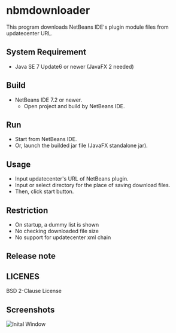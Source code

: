 nbmdownloader
=============

This program downloads NetBeans IDE's plugin module files from updatecenter URL.

System Requirement
------------------

- Java SE 7 Update6 or newer (JavaFX 2 needed)

Build
-----
- NetBeans IDE 7.2 or newer.
  - Open project and build by NetBeans IDE.

Run
---

- Start from NetBeans IDE.
- Or, launch the builded jar file (JavaFX standalone jar).

Usage
-----

- Input updatecenter's URL of NetBeans plugin.
- Input or select directory for the place of saving download files.
- Then, click start button.

Restriction
-----------

- On startup, a dummy list is shown
- No checking downloaded file size
- No support for updatecenter xml chain

Release note
------------


LICENES
-------

BSD 2-Clause License

Screenshots
-----------

![Inital Window](nbmdownloader/screenshot-1.png)
